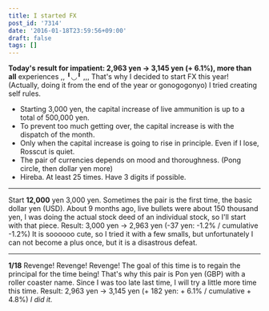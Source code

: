 ```yaml
---
title: I started FX
post_id: '7314'
date: '2016-01-18T23:59:56+09:00'
draft: false
tags: []
---
```


**Today's result for impatient: 2,963 yen → 3,145 yen (+ 6.1%), more than all** experiences ,, ╹◡╹ ,,, That's why I decided to start FX this year! (Actually, doing it from the end of the year or gonogogonyo) I tried creating self rules.

*   Starting 3,000 yen, the capital increase of live ammunition is up to a total of 500,000 yen.
*   To prevent too much getting over, the capital increase is with the dispatch of the month.
*   Only when the capital increase is going to rise in principle. Even if I lose, Rosscut is quiet.
*   The pair of currencies depends on mood and thoroughness. (Pong circle, then dollar yen more)
*   Hireba. At least 25 times. Have 3 digits if possible.

* * *

Start **12,000** yen 3,000 yen. Sometimes the pair is the first time, the basic dollar yen (USD). About 9 months ago, live bullets were about 150 thousand yen, I was doing the actual stock deed of an individual stock, so I'll start with that piece. Result: 3,000 yen → 2,963 yen (-37 yen: -1.2% / cumulative -1.2%) It is soooooo cute, so I tried it with a few smalls, but unfortunately I can not become a plus once, but it is a disastrous defeat.

* * *

**1/18** Revenge! Revenge! Revenge! The goal of this time is to regain the principal for the time being! That's why this pair is Pon yen (GBP) with a roller coaster name. Since I was too late last time, I will try a little more time this time. Result: 2,963 yen → 3,145 yen (+ 182 yen: + 6.1% / cumulative + 4.8%) _I did it._